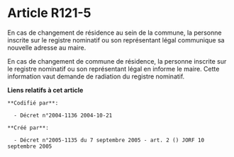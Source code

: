 # Article R121-5

En cas de changement de résidence au sein de la commune, la personne inscrite sur le registre nominatif ou son représentant
légal communique sa nouvelle adresse au maire.

En cas de changement de commune de résidence, la personne inscrite sur le registre nominatif ou son représentant légal en
informe le maire. Cette information vaut demande de radiation du registre nominatif.

**Liens relatifs à cet article**

	**Codifié par**:

	  - Décret n°2004-1136 2004-10-21

	**Créé par**:

	  - Décret n°2005-1135 du 7 septembre 2005 - art. 2 () JORF 10 septembre 2005
